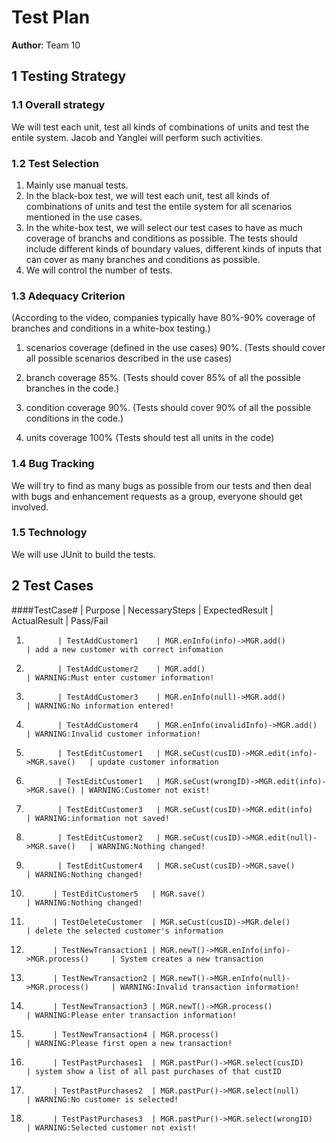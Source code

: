 # Test Plan

**Author**: Team 10

## 1 Testing Strategy

### 1.1 Overall strategy

We will test each unit, test all kinds of combinations of units and test the entile system.
Jacob and Yanglei will perform such activities.

### 1.2 Test Selection

1. Mainly use manual tests.
2. In the black-box test, we will test each unit, test all kinds of combinations of units and test the entile system for all scenarios mentioned in the use cases.
3. In the white-box test, we will select our test cases to have as much coverage of branchs and conditions as possible. The tests should include different kinds of boundary values, different kinds of inputs that can cover as many branches and conditions as possible.
4. We will control the number of tests.


### 1.3 Adequacy Criterion
 (According to the video, companies typically have 80%-90% coverage of branches and conditions in a white-box testing.)

1. scenarios coverage (defined in the use cases)             90%. (Tests should cover all possible scenarios described in the use cases)

2. branch coverage                                           85%. (Tests should cover 85% of all the possible branches in the code.)

3. condition coverage                                        90%. (Tests should cover 90% of all the possible conditions in the code.)

4. units coverage                                           100% (Tests should test all units in the code)

### 1.4 Bug Tracking

We will try to find as many bugs as possible from our tests and then deal with bugs and enhancement requests as a group, everyone should get involved.

### 1.5 Technology

We will use JUnit to build the tests.

## 2 Test Cases
 
####TestCase# | Purpose             | NecessarySteps                                  | ExpectedResult         | ActualResult       | Pass/Fail
1.            | TestAddCustomer1    | MGR.enInfo(info)->MGR.add()                     | add a new customer with correct infomation
2.            | TestAddCustomer2    | MGR.add()                                       | WARNING:Must enter customer information!
3.            | TestAddCustomer3    | MGR.enInfo(null)->MGR.add()                     | WARNING:No information entered!
4.            | TestAddCustomer4    | MGR.enInfo(invalidInfo)->MGR.add()              | WARNING:Invalid customer information!
5.            | TestEditCustomer1   | MGR.seCust(cusID)->MGR.edit(info)->MGR.save()   | update customer information
6.            | TestEditCustomer1   | MGR.seCust(wrongID)->MGR.edit(info)->MGR.save() | WARNING:Customer not exist!
7.            | TestEditCustomer3   | MGR.seCust(cusID)->MGR.edit(info)               | WARNING:information not saved!
8.            | TestEditCustomer2   | MGR.seCust(cusID)->MGR.edit(null)->MGR.save()   | WARNING:Nothing changed!
9.            | TestEditCustomer4   | MGR.seCust(cusID)->MGR.save()                   | WARNING:Nothing changed!
10.           | TestEditCustomer5   | MGR.save()                                      | WARNING:Nothing changed!
11.           | TestDeleteCustomer  | MGR.seCust(cusID)->MGR.dele()                   | delete the selected customer's information
12.           | TestNewTransaction1 | MGR.newT()->MGR.enInfo(info)->MGR.process()     | System creates a new transaction
13.           | TestNewTransaction2 | MGR.newT()->MGR.enInfo(null)->MGR.process()     | WARNING:Invalid transaction information!
14.           | TestNewTransaction3 | MGR.newT()->MGR.process()                       | WARNING:Please enter transaction information!
15.           | TestNewTransaction4 | MGR.process()                                   | WARNING:Please first open a new transaction!
16.           | TestPastPurchases1  | MGR.pastPur()->MGR.select(cusID)                | system show a list of all past purchases of that custID
17.           | TestPastPurchases2  | MGR.pastPur()->MGR.select(null)                 | WARNING:No customer is selected!
18.           | TestPastPurchases3  | MGR.pastPur()->MGR.select(wrongID)              | WARNING:Selected customer not exist!
